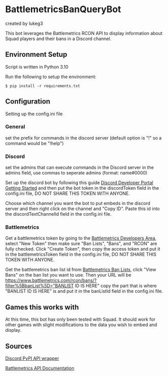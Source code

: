 # BattlemetricsBanQueryBot

created by lukeg3

This bot leverages the Battlemetrics RCON API to display information about Squad players and their bans in a Discord channel.

## Environment Setup

Script is written in Python 3.10

Run the following to setup the environment:

    $ pip install -r requirements.txt

## Configuration

Setting up the config.ini file
### General
set the prefix for commands in the discord server (default option is "!" so a command would be "!help")

### Discord
set the admins that can execute commands in the Discord server in the admins field, use commas to seperate admins (format: name#0000)

Set up the discord bot by following this guide [Discord Developer Portal Getting Started](https://discord.com/developers/docs/getting-started#overview) and then put the bot token in the discordToken field in the config.ini file, DO NOT SHARE THIS TOKEN WITH
ANYONE.

Choose which channel you want the bot to put embeds in the discord server and then right click on the channel and "Copy ID". Paste this id into the discordTextChannelId field in the config.ini file.

### Battlemetrics
Get a battlemetrics token by going to the [Battlemetrics Developers Area](https://www.battlemetrics.com/developers), select 
"New Token" then make sure "Ban Lists", "Bans", and "RCON" are fully checked. Click "Create Token", then copy the access token
and put it in the battlemetricsToken field in the config.ini file, DO NOT SHARE THIS TOKEN WITH ANYONE.

Get the battlemetrics ban list id from [Battlemetrics Ban Lists](https://www.battlemetrics.com/rcon/ban-lists), click "View 
Bans" on the ban list you want to use. Then your URL will be https://www.battlemetrics.com/rcon/bans/?filter%5BbanList%5D="BANLIST ID IS HERE" copy the part that is where "BANLIST ID IS HERE" is and put it in the banListId field 
in the config.ini file.

## Games this works with

At this time, this bot has only been tested with Squad. It should work for other games with slight modifications to the data you wish to embed and display. 

## Sources

[Discord PyPI API wrapper](https://pypi.org/project/discord.py/)

[Battlemetrics API Documentation](https://www.battlemetrics.com/developers/documentation)
